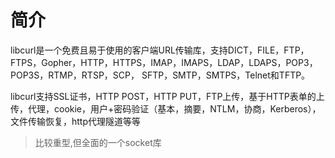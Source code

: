 
# 简介

libcurl是一个免费且易于使用的客户端URL传输库，支持DICT，FILE，FTP，FTPS，Gopher，HTTP，HTTPS，IMAP，IMAPS，LDAP，LDAPS，POP3，POP3S，RTMP，RTSP，SCP， SFTP，SMTP，SMTPS，Telnet和TFTP。 

libcurl支持SSL证书，HTTP POST，HTTP PUT，FTP上传，基于HTTP表单的上传，代理，cookie，用户+密码验证（基本，摘要，NTLM，协商，Kerberos），文件传输恢复，http代理隧道等等

> 比较重型,但全面的一个socket库